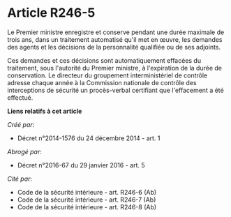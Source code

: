 # Article R246-5

Le Premier ministre enregistre et conserve pendant une durée maximale de trois ans, dans un traitement automatisé qu'il met
en œuvre, les demandes des agents et les décisions de la personnalité qualifiée ou de ses adjoints. 

Ces demandes et ces décisions sont automatiquement effacées du traitement, sous l'autorité du Premier ministre, à
l'expiration de la durée de conservation. Le directeur du groupement interministériel de contrôle adresse chaque année à la
Commission nationale de contrôle des interceptions de sécurité un procès-verbal certifiant que l'effacement a été effectué.

**Liens relatifs à cet article**

_Créé par_:

  - Décret n°2014-1576 du 24 décembre 2014 - art. 1

_Abrogé par_:

  - Décret n°2016-67 du 29 janvier 2016 - art. 5

_Cité par_:

  - Code de la sécurité intérieure - art. R246-6 (Ab)
  - Code de la sécurité intérieure - art. R246-7 (Ab)
  - Code de la sécurité intérieure - art. R246-8 (Ab)
